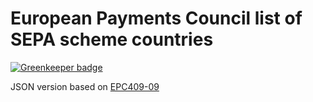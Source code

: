# European Payments Council list of SEPA scheme countries

[![Greenkeeper badge](https://badges.greenkeeper.io/davidgruebl/sepa-scheme-countries.svg)](https://greenkeeper.io/)

JSON version based on [EPC409-09](https://www.europeanpaymentscouncil.eu/sites/default/files/KB/files/EPC409-09%20EPC%20List%20of%20SEPA%20Scheme%20Countries%20v2%204%20-%20April%202016.pdf)
